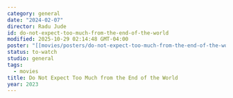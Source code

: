 ```yaml
---
category: general
date: "2024-02-07"
director: Radu Jude
id: do-not-expect-too-much-from-the-end-of-the-world
modified: 2025-10-29 02:14:48 GMT-04:00
poster: "[[movies/posters/do-not-expect-too-much-from-the-end-of-the-world.jpg]]"
status: to-watch
studio: general
tags:
  - movies
title: Do Not Expect Too Much from the End of the World
year: 2023
---
```

